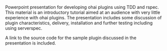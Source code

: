 Powerpoint presentation for developing ohai plugins using TDD and rspec.
This material is an introductory tutorial aimed at an audience with very little
experience with ohai plugins. The presentation includes some discussion of
plugin characteristics, delivery, installation and further testing 
including using serverspec.

A link to the source code for the sample plugin discussed in the presentation is included.
